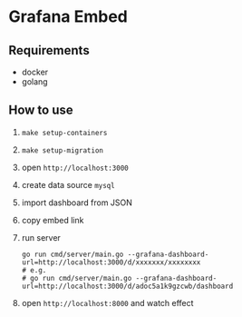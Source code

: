 # Grafana Embed

## Requirements

- docker
- golang

## How to use

1. `make setup-containers`
1. `make setup-migration`
1. open `http://localhost:3000`
1. create data source `mysql`
1. import dashboard from JSON
1. copy embed link
1. run server

    ```shell
    go run cmd/server/main.go --grafana-dashboard-url=http://localhost:3000/d/xxxxxxx/xxxxxxxx
    # e.g.
    # go run cmd/server/main.go --grafana-dashboard-url=http://localhost:3000/d/adoc5a1k9gzcwb/dashboard
    ```

1. open `http://localhost:8000` and watch effect
